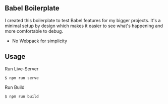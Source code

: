 ## Babel Boilerplate

I created this boilerplate to test Babel features for my bigger projects.  It's a minimal setup by design which makes it easier to see what's happening and more comfortable to debug. 

- No Webpack for simplicity


## Usage

Run Live-Server
```
$ npm run serve
```

Run Build
```
$ npm run build
```
